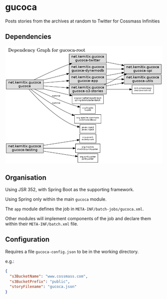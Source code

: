 # gucoca
Posts stories from the archives at random to Twitter for Cossmass Infinities

## Dependencies

![Reactor Module Dependencies](./docs/images/reactor-graph.png)

## Organisation

Using JSR 352, with Spring Boot as the supporting framework.

Using Spring only within the main `gucoca` module.

The `app` module defines the job in `META-INF/batch-jobs/gucoca.xml`.

Other modules will implement components of the job and declare them within their `META-INF/batch.xml` file.

## Configuration

Requires a file `gucoca-config.json` to be in the working directory.

e.g.:

```json
{
  "s3BucketName": "www.cossmass.com",
  "s3BucketPrefix": "public",
  "storyFilename": "gucoca.json"
}
```
